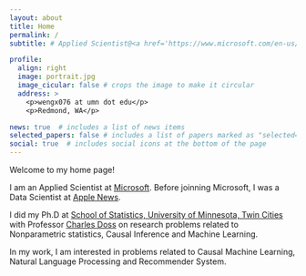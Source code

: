 ```yaml
---
layout: about
title: Home
permalink: /
subtitle: # Applied Scientist@<a href='https://www.microsoft.com/en-us/?ql=3'> Microsoft</a>

profile:
  align: right
  image: portrait.jpg
  image_cicular: false # crops the image to make it circular
  address: >
    <p>wengx076 at umn dot edu</p>
    <p>Redmond, WA</p>    

news: true  # includes a list of news items
selected_papers: false # includes a list of papers marked as "selected={true}"
social: true  # includes social icons at the bottom of the page
---
```


Welcome to my home page!

I am an Applied Scientist at [Microsoft](https://www.microsoft.com). Before joinning Microsoft, I was a Data Scientist at [Apple News](https://www.apple.com/apple-news/).

I did my Ph.D at [School of Statistics, University of Minnesota, Twin Cities](https://cla.umn.edu/statistics)  with Professor [Charles Doss](http://users.stat.umn.edu/~cdoss/) on research problems related to Nonparametric statistics, Causal Inference and Machine Learning.

In my work, I am interested in problems related to Causal Machine Learning, Natural Language Processing and Recommender System.


<!-- Write your biography here. Tell the world about yourself. Link to your favorite [subreddit](http://reddit.com). You can put a picture in, too. The code is already in, just name your picture `prof_pic.jpg` and put it in the `img/` folder. -->

<!-- Put your address / P.O. box / other info right below your picture. You can also disable any these elements by editing `profile` property of the YAML header of your `_pages/about.md`. Edit `_bibliography/papers.bib` and Jekyll will render your [publications page](/al-folio/publications/) automatically. -->

<!-- Link to your social media connections, too. This theme is set up to use [Font Awesome icons](http://fortawesome.github.io/Font-Awesome/) and [Academicons](https://jpswalsh.github.io/academicons/), like the ones below. Add your Facebook, Twitter, LinkedIn, Google Scholar, or just disable all of them. -->
